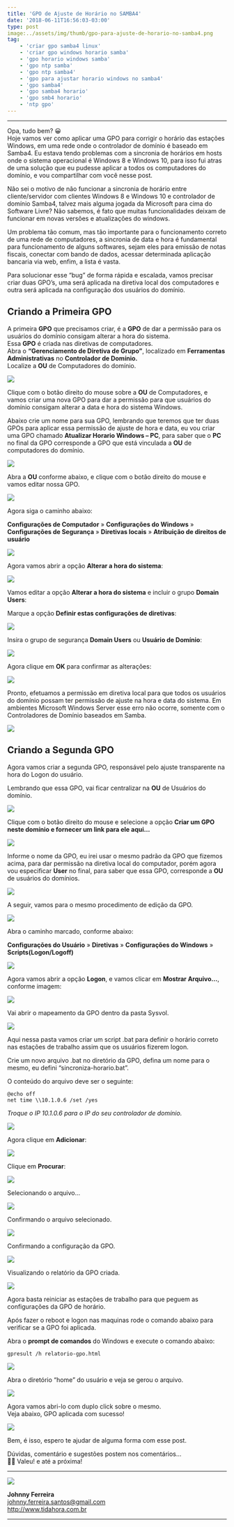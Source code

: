 ```yaml
---
title: 'GPO de Ajuste de Horário no SAMBA4'
date: '2018-06-11T16:56:03-03:00'
type: post
image:../assets/img/thumb/gpo-para-ajuste-de-horario-no-samba4.png
tag:
    - 'criar gpo samba4 linux'
    - 'criar gpo windows horario samba'
    - 'gpo horario windows samba'
    - 'gpo ntp samba'
    - 'gpo ntp samba4'
    - 'gpo para ajustar horario windows no samba4'
    - 'gpo samba4'
    - 'gpo samba4 horario'
    - 'gpo smb4 horario'
    - 'ntp gpo'
---
```


- - - - - -

Opa, tudo bem? 😀  
Hoje vamos ver como aplicar uma GPO para corrigir o horário das estações Windows, em uma rede onde o controlador de domínio é baseado em Samba4. Eu estava tendo problemas com a sincronia de horários em hosts onde o sistema operacional é Windows 8 e Windows 10, para isso fui atras de uma solução que eu pudesse aplicar a todos os computadores do domínio, e vou compartilhar com você nesse post.

Não sei o motivo de não funcionar a sincronia de horário entre cliente/servidor com clientes Windows 8 e Windows 10 e controlador de domínio Samba4, talvez mais alguma jogada da Microsoft para cima do Software Livre? Não sabemos, é fato que muitas funcionalidades deixam de funcionar em novas versões e atualizações do windows.

Um problema tão comum, mas tão importante para o funcionamento correto de uma rede de computadores, a sincronia de data e hora é fundamental para funcionamento de alguns softwares, sejam eles para emissão de notas fiscais, conectar com bando de dados, acessar determinada aplicação bancaria via web, enfim, a lista é vasta.

Para solucionar esse “bug” de forma rápida e escalada, vamos precisar criar duas GPO’s, uma será aplicada na diretiva local dos computadores e outra será aplicada na configuração dos usuários do domínio.

Criando a Primeira GPO
----------------------

A primeira **GPO** que precisamos criar, é a **GPO** de dar a permissão para os usuários do domínio consigam alterar a hora do sistema.  
Essa **GPO** é criada nas diretivas de computadores.  
Abra o **“Gerenciamento de Diretiva de Grupo”**, localizado em **Ferramentas Administrativas** no **Controlador de Domínio.**  
Localize a **OU** de Computadores do domínio.  

![](../assets/img/uploads/2018/06/gpo-horario-1.png)  

Clique com o botão direito do mouse sobre a **OU** de Computadores, e vamos criar uma nova GPO para dar a permissão para que usuários do domínio consigam alterar a data e hora do sistema Windows.

Abaixo crie um nome para sua GPO, lembrando que teremos que ter duas GPOs para aplicar essa permissão de ajuste de hora e data, eu vou criar uma GPO chamado **Atualizar Horario Windows – PC**, para saber que o **PC** no final da GPO corresponde a GPO que está vinculada a **OU** de computadores do domínio.

![](../assets/img/uploads/2018/06/gpo-horario-2.png)  

Abra a **OU** conforme abaixo, e clique com o botão direito do mouse e vamos editar nossa GPO.

![](../assets/img/uploads/2018/06/gpo-horario-3.png)  
 
Agora siga o caminho abaixo:

**Configurações de Computador** » **Configurações do Windows** » **Configurações de Segurança** » **Diretivas locais** » **Atribuição de direitos de usuário**

![](../assets/img/uploads/2018/06/gpo-horario-4.png)  

Agora vamos abrir a opção **Alterar a hora do sistema**:

![](../assets/img/uploads/2018/06/gpo-horario-5.png)  
  
Vamos editar a opção **Alterar a hora do sistema** e incluir o grupo **Domain Users**:

Marque a opção **Definir estas configurações de diretivas**:

![](../assets/img/uploads/2018/06/gpo-horario-6.png)  

Insira o grupo de segurança **Domain Users** ou **Usuário de Domínio**:

![](../assets/img/uploads/2018/06/gpo-horario-7.png)  

Agora clique em **OK** para confirmar as alterações:

![](../assets/img/uploads/2018/06/gpo-horario-8.png)

Pronto, efetuamos a permissão em diretiva local para que todos os usuários do domínio possam ter permissão de ajuste na hora e data do sistema. Em ambientes Microsoft Windows Server esse erro não ocorre, somente com o Controladores de Domínio baseados em Samba.

![](../assets/img/uploads/2018/06/gpo-horario-9.png)



Criando a Segunda GPO
---------------------

Agora vamos criar a segunda GPO, responsável pelo ajuste transparente na hora do Logon do usuário.

Lembrando que essa GPO, vai ficar centralizar na **OU** de Usuários do domínio.

![](../assets/img/uploads/2018/06/gpo-horario-10.png)

Clique com o botão direito do mouse e selecione a opção **Criar um GPO neste domínio e fornecer um link para ele aqui…**

![](../assets/img/uploads/2018/06/gpo-horario-11.png)

Informe o nome da GPO, eu irei usar o mesmo padrão da GPO que fizemos acima, para dar permissão na diretiva local do computador, porém agora vou especificar **User** no final, para saber que essa GPO, corresponde a **OU** de usuários do domínios.

![](../assets/img/uploads/2018/06/gpo-horario-12.png)

A seguir, vamos para o mesmo procedimento de edição da GPO.

![](../assets/img/uploads/2018/06/gpo-horario-13.png)

Abra o caminho marcado, conforme abaixo:

**Configurações do Usuário** » **Diretivas** » **Configurações do Windows** » **Scripts(Logon/Logoff)**

![](../assets/img/uploads/2018/06/gpo-horario-14.png)

Agora vamos abrir a opção **Logon**, e vamos clicar em **Mostrar Arquivo…**, conforme imagem:

![](../assets/img/uploads/2018/06/gpo-horario-15.png)

Vai abrir o mapeamento da GPO dentro da pasta Sysvol.

![](../assets/img/uploads/2018/06/gpo-horario-16.png)

Aqui nessa pasta vamos criar um script .bat para definir o horário correto nas estações de trabalho assim que os usuários fizerem logon.

Crie um novo arquivo .bat no diretório da GPO, defina um nome para o mesmo, eu defini “sincroniza-horario.bat”.

O conteúdo do arquivo deve ser o seguinte:

```
@echo off
net time \\10.1.0.6 /set /yes
```

*Troque o IP 10.1.0.6 para o IP do seu controlador de domínio.*

![](../assets/img/uploads/2018/06/gpo-horario-17.png)

Agora clique em **Adicionar**:

![](../assets/img/uploads/2018/06/gpo-horario-18.png)

Clique em **Procurar**:

![](../assets/img/uploads/2018/06/gpo-horario-19.png)

Selecionando o arquivo…

![](../assets/img/uploads/2018/06/gpo-horario-20.png)

Confirmando o arquivo selecionado.

![](../assets/img/uploads/2018/06/gpo-horario-21.png)

Confirmando a configuração da GPO.

![](../assets/img/uploads/2018/06/gpo-horario-22.png)

Visualizando o relatório da GPO criada.

![](../assets/img/uploads/2018/06/gpo-horario-23.png)

Agora basta reiniciar as estações de trabalho para que peguem as configurações da GPO de horário.

Após fazer o reboot e logon nas maquinas rode o comando abaixo para verificar se a GPO foi aplicada.

Abra o **prompt de comandos** do Windows e execute o comando abaixo:

```
gpresult /h relatorio-gpo.html
```

![](../assets/img/uploads/2018/06/gpo-horario-24.png)

Abra o diretório “home” do usuário e veja se gerou o arquivo.

![](../assets/img/uploads/2018/06/gpo-horario-25.png)

Agora vamos abri-lo com duplo click sobre o mesmo.  
Veja abaixo, GPO aplicada com sucesso!

![](../assets/img/uploads/2018/06/gpo-horario-26.png)

Bem, é isso, espero te ajudar de alguma forma com esse post.

Dúvidas, comentário e sugestões postem nos comentários…  
👋🏼 Valeu! e até a próxima!

- - - - - -

![](../assets/img/uploads/2017/11/foto-perfil-redondo-johnny.png)  

**Johnny Ferreira**  
<johnny.ferreira.santos@gmail.com>  
<http://www.tidahora.com.br>

- - - - - -